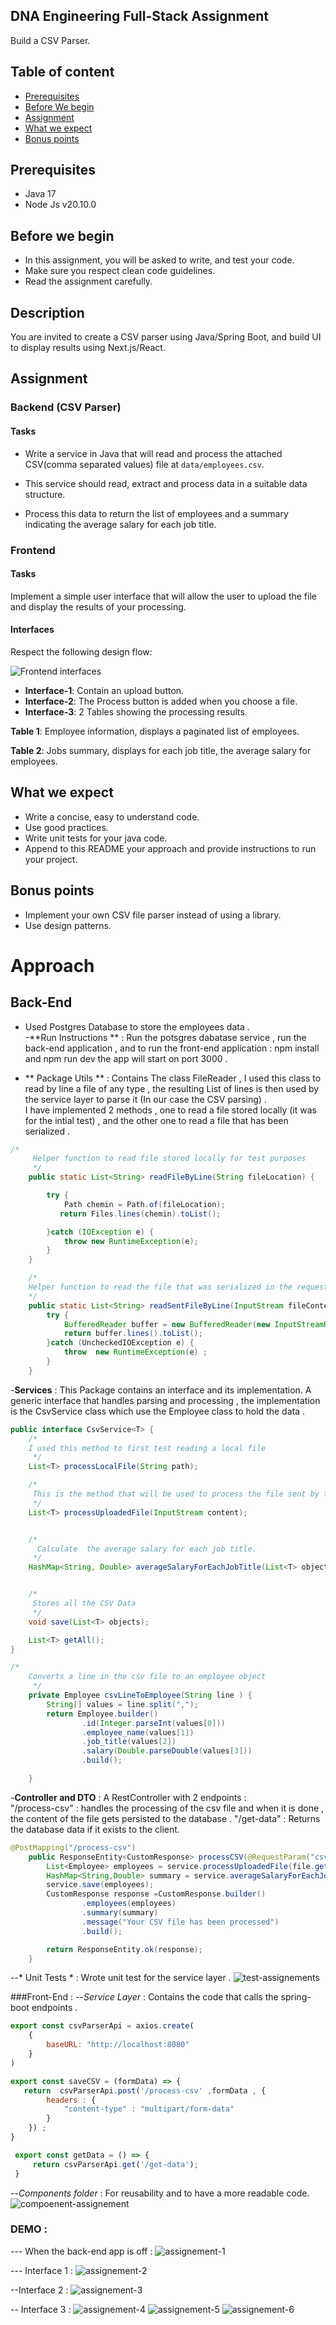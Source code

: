 ## DNA Engineering Full-Stack Assignment
Build a CSV Parser.

## Table of content
- [Prerequisites](#prerequisites)
- [Before We begin](#before-we-begin)
- [Assignment](#assignment)
- [What we expect](#what-we-expect)
- [Bonus points](#bonus-points)

## Prerequisites
- Java 17
- Node Js v20.10.0

## Before we begin
- In this assignment, you will be asked to write, and test your code.
- Make sure you respect clean code guidelines.
- Read the assignment carefully.

## Description
You are invited to create a CSV parser using Java/Spring Boot, and build UI to display results using Next.js/React.

## Assignment

### Backend (CSV Parser)

#### Tasks

- Write a service in Java that will read and process the attached CSV(comma separated values) file at `data/employees.csv`.

- This service should read, extract and process data in a suitable data structure.

- Process this data to return the list of employees and a summary indicating the average salary for each job title.

### Frontend

#### Tasks
Implement a simple user interface that will allow the user to upload the file and display the results of your processing.

#### Interfaces

Respect the following design flow:

![Frontend interfaces](./static/interfaces.png)

- **Interface-1**: Contain an upload button.
- **Interface-2**: The Process button is added when you choose a file.
- **Interface-3**: 2 Tables showing the processing results.

**Table 1**: Employee information, displays a paginated list of employees.

**Table 2**: Jobs summary, displays for each job title, the average salary for employees.

## What we expect
- Write a concise, easy to understand code.
- Use good practices.
- Write unit tests for your java code.
- Append to this README your approach and provide instructions to run your project.

## Bonus points
- Implement your own CSV file parser instead of using a library.
- Use design patterns.



# Approach

## Back-End

- Used Postgres Database to store the employees data .     
-**Run Instructions ** : Run the potsgres dabatase service , run the back-end application , and to run the front-end application : npm install and npm run dev
the app will start on port 3000 .      

- ** Package Utils ** : Contains The class FileReader , I used this class to read by line a file of any type , the resulting List of lines is then used by the service layer to parse it  (In our case the CSV parsing) .    
I have implemented 2 methods , one to read a file stored locally (it was for the intial test) , and the other one to read a file that has been serialized .
```java 
/*
     Helper function to read file stored locally for test purposes
     */
    public static List<String> readFileByLine(String fileLocation) {

        try {
            Path chemin = Path.of(fileLocation);
           return Files.lines(chemin).toList();

        }catch (IOException e) {
            throw new RuntimeException(e);
        }
    }

    /*
    Helper function to read the file that was serialized in the request body
    */
    public static List<String> readSentFileByLine(InputStream fileContent) {
        try {
            BufferedReader buffer = new BufferedReader(new InputStreamReader(fileContent));
            return buffer.lines().toList();
        }catch (UncheckedIOException e) {
            throw  new RuntimeException(e) ;
        }
    }
```

-**Services** : This Package contains an interface and its implementation.    A generic interface that handles parsing and processing , the implementation is the CsvService class which use the Employee class to hold the data .
```java
public interface CsvService<T> {
    /*
    I used this method to first test reading a local file
     */
    List<T> processLocalFile(String path);

    /*
     This is the method that will be used to process the file sent by the frontend app
     */
    List<T> processUploadedFile(InputStream content);


    /*
      Calculate  the average salary for each job title.
     */
    HashMap<String, Double> averageSalaryForEachJobTitle(List<T> objects);


    /*
     Stores all the CSV Data
     */
    void save(List<T> objects);

    List<T> getAll();
}
```
```java
/*
    Converts a line in the csv file to an employee object
     */
    private Employee csvLineToEmployee(String line ) {
        String[] values = line.split(",");
        return Employee.builder()
                .id(Integer.parseInt(values[0]))
                .employee_name(values[1])
                .job_title(values[2])
                .salary(Double.parseDouble(values[3]))
                .build();

    }
```
-**Controller and DTO** : A RestController with 2 endpoints :    
"/process-csv" :  handles the processing of the csv file and when it is done , the content of the file gets persisted to the database .
"/get-data"    :  Returns the database data if it exists to the client.    
```java
@PostMapping("/process-csv")
    public ResponseEntity<CustomResponse> processCSV(@RequestParam("csv_file") MultipartFile file) throws IOException {
        List<Employee> employees = service.processUploadedFile(file.getInputStream());
        HashMap<String,Double> summary = service.averageSalaryForEachJobTitle(employees);
        service.save(employees);
        CustomResponse response =CustomResponse.builder()
                .employees(employees)
                .summary(summary)
                .message("Your CSV file has been processed")
                .build();

        return ResponseEntity.ok(response);
    }
```

--* Unit Tests * : Wrote unit test  for the service layer .
![test-assignements](https://github.com/Oussafadi/Full-Stack-Internship-Home-Assignment/assets/96580119/ae9bbab9-3a8c-4e21-8b29-b2b7b563813f)



###Front-End :
--*Service Layer* : Contains the code that calls the spring-boot endpoints .
```javascript
export const csvParserApi = axios.create(
    {
        baseURL: "http://localhost:8080"
    }
)

export const saveCSV = (formData) => {
   return  csvParserApi.post('/process-csv' ,formData , {
        headers : {
            "content-type" : "multipart/form-data"
        }
    }) ;
}

 export const getData = () => {
     return csvParserApi.get('/get-data');
 }
```

--*Components folder* : For reusability and to have a more readable code.      
![compoenent-assignement](https://github.com/Oussafadi/Full-Stack-Internship-Home-Assignment/assets/96580119/36c43a85-57a4-4af0-b38a-df18e046f254)




### DEMO :
--- When the back-end app is off :
![assignement-1](https://github.com/Oussafadi/Full-Stack-Internship-Home-Assignment/assets/96580119/1f9e0bb6-265c-41fb-8c0d-2b797252f20d)

--- Interface 1 :
![assignement-2](https://github.com/Oussafadi/Full-Stack-Internship-Home-Assignment/assets/96580119/5c8a335c-3b2b-4ac9-bb81-02cb31e6c707)

--Interface 2 :
![assignement-3](https://github.com/Oussafadi/Full-Stack-Internship-Home-Assignment/assets/96580119/9ce301f0-6d50-4401-a2cd-739e15a3b415)

-- Interface 3 :
![assignement-4](https://github.com/Oussafadi/Full-Stack-Internship-Home-Assignment/assets/96580119/10239de6-4b1b-47a0-a087-be17e24deb8c)
![assignement-5](https://github.com/Oussafadi/Full-Stack-Internship-Home-Assignment/assets/96580119/44009960-efd1-431f-a790-9edb891f6a5f)
![assignement-6](https://github.com/Oussafadi/Full-Stack-Internship-Home-Assignment/assets/96580119/3c0a8860-2456-4743-a0b9-0b8f85b079f8)





